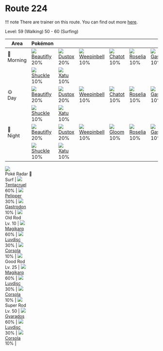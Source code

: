 # Route 224

!!! note
    There are trainer on this route. You can find out more [here](../../trainer_changes/route_224/).

Level: 59 (Walking) 50 - 60 (Surfing)

Area         | Pokémon                          | &nbsp;                        | &nbsp;                            | &nbsp;                        | &nbsp;                         | &nbsp;                           | 
---          | ---                              | ---                           | ---                               | ---                           | ---                            | ---                              | 
🌅<br>Morning | ![][267]<br> [Beautifly]<br> 20% | ![][269]<br> [Dustox]<br> 20% | ![][070]<br> [Weepinbell]<br> 10% | ![][441]<br> [Chatot]<br> 10% | ![][315]<br> [Roselia]<br> 10% | ![][423]<br> [Gastrodon]<br> 10% | 
&nbsp;       | ![][213]<br> [Shuckle]<br> 10%   | ![][178]<br> [Xatu]<br> 10%   | &nbsp;                            | &nbsp;                        | &nbsp;                         | &nbsp;                           | 
🌞<br>Day     | ![][267]<br> [Beautifly]<br> 20% | ![][269]<br> [Dustox]<br> 20% | ![][070]<br> [Weepinbell]<br> 10% | ![][441]<br> [Chatot]<br> 10% | ![][315]<br> [Roselia]<br> 10% | ![][423]<br> [Gastrodon]<br> 10% | 
&nbsp;       | ![][213]<br> [Shuckle]<br> 10%   | ![][178]<br> [Xatu]<br> 10%   | &nbsp;                            | &nbsp;                        | &nbsp;                         | &nbsp;                           | 
🌙<br>Night   | ![][267]<br> [Beautifly]<br> 20% | ![][269]<br> [Dustox]<br> 20% | ![][070]<br> [Weepinbell]<br> 10% | ![][044]<br> [Gloom]<br> 10%  | ![][315]<br> [Roselia]<br> 10% | ![][423]<br> [Gastrodon]<br> 10% | 
&nbsp;       | ![][213]<br> [Shuckle]<br> 10%   | ![][178]<br> [Xatu]<br> 10%   | &nbsp;                            | &nbsp;                        | &nbsp;                         | &nbsp;                           | 
![][poke-radar]<br> Poké Radar
🌊<br> Surf                            | ![][073]<br> [Tentacruel]<br> 60% | ![][279]<br> [Pelipper]<br> 30% | ![][423]<br> [Gastrodon]<br> 10% | 
![][old-rod]<br>Old Rod<br>Lv. 10     | ![][129]<br> [Magikarp]<br> 60%   | ![][370]<br> [Luvdisc]<br> 30%  | ![][222]<br> [Corsola]<br> 10%   | 
![][good-rod]<br>Good Rod<br>Lv. 25   | ![][129]<br> [Magikarp]<br> 60%   | ![][370]<br> [Luvdisc]<br> 30%  | ![][222]<br> [Corsola]<br> 10%   | 
![][super-rod]<br>Super Rod<br>Lv. 50 | ![][130]<br> [Gyarados]<br> 60%   | ![][370]<br> [Luvdisc]<br> 30%  | ![][222]<br> [Corsola]<br> 10%   | 

[Gloom]: ../../pokemon_changes/044/
[Weepinbell]: ../../pokemon_changes/070/
[Tentacruel]: ../../pokemon_changes/073/
[Magikarp]: ../../pokemon_changes/129/
[Gyarados]: ../../pokemon_changes/130/
[Xatu]: ../../pokemon_changes/178/
[Shuckle]: ../../pokemon_changes/213/
[Corsola]: ../../pokemon_changes/222/
[Beautifly]: ../../pokemon_changes/267/
[Dustox]: ../../pokemon_changes/269/
[Pelipper]: ../../pokemon_changes/279/
[Roselia]: ../../pokemon_changes/315/
[Luvdisc]: ../../pokemon_changes/370/
[Gastrodon]: ../../pokemon_changes/423/
[Chatot]: ../../pokemon_changes/441/
[good-rod]: ../img/items/good-rod.png
[old-rod]: ../img/items/old-rod.png
[poke-radar]: ../img/items/poke-radar.png
[super-rod]: ../img/items/super-rod.png
[044]: ../img/pokemon/044.png
[070]: ../img/pokemon/070.png
[073]: ../img/pokemon/073.png
[129]: ../img/pokemon/129.png
[130]: ../img/pokemon/130.png
[178]: ../img/pokemon/178.png
[213]: ../img/pokemon/213.png
[222]: ../img/pokemon/222.png
[267]: ../img/pokemon/267.png
[269]: ../img/pokemon/269.png
[279]: ../img/pokemon/279.png
[315]: ../img/pokemon/315.png
[370]: ../img/pokemon/370.png
[423]: ../img/pokemon/423.png
[441]: ../img/pokemon/441.png
